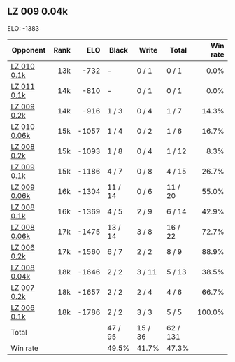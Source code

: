 ## LZ 009 0.04k ##

ELO: -1383

Opponent | Rank | ELO | Black | Write | Total | Win rate
---------|-----:|----:|-------|-------|-------|-------:
[LZ 010 0.1k](LZ%20010%200.1k.md) | 13k | -732 | - | 0 / 1 | 0 / 1 | 0.0%
[LZ 011 0.1k](LZ%20011%200.1k.md) | 14k | -810 | - | 0 / 1 | 0 / 1 | 0.0%
[LZ 009 0.2k](LZ%20009%200.2k.md) | 14k | -916 | 1 / 3 | 0 / 4 | 1 / 7 | 14.3%
[LZ 010 0.06k](LZ%20010%200.06k.md) | 15k | -1057 | 1 / 4 | 0 / 2 | 1 / 6 | 16.7%
[LZ 008 0.2k](LZ%20008%200.2k.md) | 15k | -1093 | 1 / 8 | 0 / 4 | 1 / 12 | 8.3%
[LZ 009 0.1k](LZ%20009%200.1k.md) | 15k | -1186 | 4 / 7 | 0 / 8 | 4 / 15 | 26.7%
[LZ 009 0.06k](LZ%20009%200.06k.md) | 16k | -1304 | 11 / 14 | 0 / 6 | 11 / 20 | 55.0%
[LZ 008 0.1k](LZ%20008%200.1k.md) | 16k | -1369 | 4 / 5 | 2 / 9 | 6 / 14 | 42.9%
[LZ 008 0.06k](LZ%20008%200.06k.md) | 17k | -1475 | 13 / 14 | 3 / 8 | 16 / 22 | 72.7%
[LZ 006 0.2k](LZ%20006%200.2k.md) | 17k | -1560 | 6 / 7 | 2 / 2 | 8 / 9 | 88.9%
[LZ 008 0.04k](LZ%20008%200.04k.md) | 18k | -1646 | 2 / 2 | 3 / 11 | 5 / 13 | 38.5%
[LZ 007 0.2k](LZ%20007%200.2k.md) | 18k | -1657 | 2 / 2 | 2 / 4 | 4 / 6 | 66.7%
[LZ 006 0.1k](LZ%20006%200.1k.md) | 18k | -1786 | 2 / 2 | 3 / 3 | 5 / 5 | 100.0%
Total | | | 47 / 95 | 15 / 36 | 62 / 131 | 
Win rate| | | 49.5% | 41.7% | 47.3% | 
